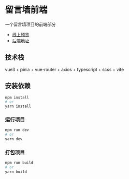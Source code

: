 # 留言墙前端

一个留言墙项目的前端部分

- [线上预览](http://message.gommie.cn/)
- [后端地址](https://github.com/xdaing/messagewall-back-end)

## 技术栈

vue3 + pinia + vue-router + axios + typescript + scss + vite

## 安装依赖

```sh
npm install
# or
yarn install
```

### 运行项目

```sh
npm run dev
# or
yarn dev
```

### 打包项目

```sh
npm run build
# or
yarn build
```
